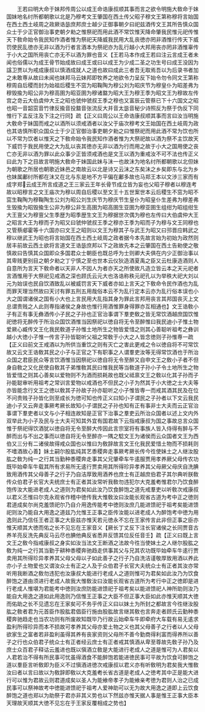 <!-- { "loadSidebar": true } -->
　　王若曰明大命于妹邦传周公以成王命诰康叔顺其事而言之欲令明施大敎命于妹国妹地名纣所都朝歌以北是乃穆考文王肇国在西土传父昭子穆文王第称穆将言始国在西土西土岐周之政厥诰毖庶邦庶士越少正御事朝夕曰祀兹酒传文王其所告慎众国众士于少正官御治事吏朝夕勑之惟祭祀而用此酒不常饮惟天降命肇我民惟元祀传惟天下敎命始令我民知作酒者惟为祭祀天降威我民用大乱丧徳亦罔非酒惟行传天下威罚使民乱徳亦无非以酒为行者言酒本为祭祀亦为乱行越小大邦用丧亦罔非酒惟辜传于小大之国所用丧亡亦无不以酒为罪也音义【王若马本作成王若曰注云言成王者未闻也俗儒以为成王骨节始成故曰成王或曰以成王为少成二圣之功生号曰成王没因为諡卫贾以为戒成康叔以慎酒成就人之道也故曰成此三者吾无取焉吾以为后录书者加之未敢専从故曰未闻也妹邦马云妹邦即牧养之地欲令力呈反下始令勿令同文王第称穆周自后稷而封为始祖后稷生不窋为昭鞠陶为穆公刘为昭庆节为穆皇仆为昭差弗为穆毁揄为昭公非为穆高圉为昭亚圉为穆诸盩为昭大王为穆王季为昭文王为穆故左传宫之竒云大伯虞仲大王之昭也虢仲虢叔王季之穆也又富辰云管蔡已下十六国文之昭也昭一音韶窋音竹律反揄音投盩音张流反大并音太毖音秘少诗照反为祭于伪反下同惟行下孟反注及下注之行同】疏【正义曰周公以王命诰康叔顺其事而言曰汝当明施大敎命于妹国而戒之以酒所以须戒酒者以汝父于庙次穆考文王始国在西土岐周为政也其诰慎所职众国众士于少正官御治事吏朝夕勑之曰惟祭祀而用此酒不常为饮也所以不常为饮者以惟天之下敎命始令我民知作酒者惟为大祭祀故以酒为祭不主饮故天下威罚于我民用使之大为乱以丧其徳亦无非以酒为行而用之故于小大之国用使之丧亡亦无非以酒为罪以此众事少正皆须戒酒也是文王以酒为重戒汝不可不法也传正义曰此为下之目故言明施大敎命于妹国此妹与沬一也故沬为地名纣所都朝歌以北但妹为朝歌之所居也朝歌近妹邑之南故云以北是诗又云沬之东矣沬之乡矣即东与北为乡也妹属鄘纣所都在沬又在北与东是地不方平偏在鄘多故也马郑王本以文渉三家而有成字郑云成王所言成道之王三家云王年长骨节成立皆为妄也父昭子穆者以穆连考故以昭穆言之文王庙次为穆以周自后稷以至文王十五世案世本云后稷生不窋为昭不窋生鞠陶为穆鞠陶生公刘为昭公刘生庆节为穆庆节生皇仆为昭皇仆生差弗为穆差弗生毁揄为昭毁揄生公非为穆公非生高圉为昭高圉生亚圉为穆亚圉生组绀为昭组绀生大王亶父为穆亶父生季歴为昭季歴生文王为穆据世次偶为穆也左传曰大伯虞仲大王之昭言大王为穆而子为昭又曰虢仲虢叔王季之穆亦王季为昭而子为穆与文王同穆也又管蔡郕霍等十六国亦曰文王之昭则以文王为穆其子与武王为昭又曰邘晋应韩武之穆以继武王为昭也将言始国在西土西土岐周之政者据今本先故言始为初始为政然则居丰前故云西土欲将言道文王诰毖庶邦以下之政故先本之云肇国在西土告勑使之敬慎故曰告慎其众国即众多国君众士朝臣也既总呼为士则卿大夫俱在内少正御治事以其卑贱更别目之朝夕勑之丁宁慎之至也世本云仪狄造酒夏禹之臣又云杜康造酒则人自意所为言天下敎命者以天非人不因人为者亦天之所使故凡造立皆云本之天元祀者言酒惟用于大祭祀见戒酒之深也顾氏云元大也洛诰称秩元祀孔以为举秩大祀大刘以元为始误也民自饮酒致乱以被威罚言天下威者亦如上言天之下敎命令民作酒也为乱而罪天理当然故曰天讨有罪五刑五用哉俗本云不为乱行定本云亦为乱行俗本误也小大之国谓诸侯之国有小大也上言民用大乱指其身为罪此言邦用丧言其邦国丧灭上文总谓贵贱之人此则専指诸侯之身故也惟行用酒惟罪身得罪亦互相通也】文王诰敎小子有正有事无彝酒传小子民之子孙也正官治事谓下羣吏敎之皆无常饮酒越庶国饮惟祀徳将无醉传于所治众国饮酒惟当因祭祀以徳自将无令至醉惟曰我民迪小子惟土物爱厥心臧传文王化我民敎道子孙惟土地所生之物皆爱惜之则其心善聪听祖考之彝训越小大徳小子惟一传言子孙皆聪听父祖之常敎于小大之人皆念徳则子孙惟専一疏【正义曰前文王戒酒以为所供当重饮之则有灭亡之害此更戒之令以徳自将不可常饮故又云文王诰敎其民之小子与正官之下有职事之人谓羣吏汝等无得常饮酒也于所治众国之君臣民众等言饮酒惟当因祭祀以徳自将无令至醉又自申文王之敎小子者不但身自敎之又化民使自敎其子弟惟敎其民曰惟我民等当敎道子孙小子令土地所生之物皆爱惜之则其心善矣以爱物则不为酒而损耗故也既父祗禀文王之敎以化其子孙而子孙能聪审听用祖考之常训言爱物以戒酒也不但民之小子为然其于小大徳之士大夫等亦皆能念行文王之徳以敎其子孙故子孙亦聪听之小子惟皆専一而戒其酒其民及在位不问贵贱子孙皆化则至成长为徳可知也传正义曰知小子谓民之子孙者以下文云我民迪小子又云奔走事厥考厥长故知小子谓民之子孙也知有正有事非士大夫而云正官治事谓下羣吏者以文与小子相连故知是正官下治事之羣吏云所治众国者以述上文内外双举此为小子及民与士大夫可知其外宜有国君故下云指戒康叔为国之事故总言众国惟于祭祀得饮酒犹以徳自将无令至醉大传因此言宗室将有事族人皆入侍得有醉与不醉而出与不出之事而以徳自将无令至醉亦一隅之騐文王为诸侯而云众国者文王为西伯又三分有二诸侯故得戒众国也以惟曰为敎辞故言文王化我民爱惜土物而不损耗则不嗜酒故心善】妹土嗣尔股肱纯其艺黍稷奔走事厥考厥长传今徃使妹土之人继汝股肱之敎为纯一之行其当勤种黍稷奔走事其父兄肇牵车牛逺服贾用孝养厥父母传农功既毕始牵车牛载其所有求易所无逺行贾卖用其所得珍异孝养其父母厥父母庆自洗腆致用酒传其父母善子之行子乃自洁厚致用酒养也庶士有正越庶伯君子其尔典听朕敎传众伯君子长官大夫统庶士有正者其汝常听我敎勿违犯尔大克羞耇惟君尔乃饮食醉饱传汝大能进老成人之道则为君矣如此汝乃饮食醉饱之道先戒羣吏以听敎次戒康叔以君义丕惟曰尔克永观省作稽中徳传我大惟敎汝曰汝能长观省古道为考中正之徳则君道成矣尔尚克羞馈祀尔乃自介用逸传能考中徳则汝庶几能进馈祀于祖考矣能进馈祀则汝乃能自大用逸之道兹乃允惟王正事之臣传汝能以进老成人为醉饱考中徳为用逸则此乃信任王者正事之大臣兹亦惟天若元徳永不忘在王家传言此非但正事之臣亦惟天顺其大徳而佑之长不见忘在王家音义【厥长丁丈反下注长官诸侯之长同贾音古养羊亮反洗先典反马云尽也腆他典反省悉井反馈其位反任音壬】疏【正义曰既上言文王之敎今指戒康叔之身实如汝当法文王断酒之法故今徃当使妹土之人继尔股肱之敎为纯一之行其当勤于耕种黍稷奔驰趋走供事其父与兄其农功既毕始牵车牛逺行贾卖用其所得珍异孝养其父母父母以子如此善子之行子乃自洗洁谨敬厚致用酒以养此亦小子土物爱也又谓汝众士有正之人及于众伯君子长官大夫统众士有正者其汝亦常听用我断酒之敎勿违犯也汝康叔大能进行老成人之道则惟可为君矣如此汝乃为饮食醉饱之道由须进行老成人故我大惟敎汝曰汝能长观省古道所为考行中正之徳即是进行老成人惟堪为君能考中徳则汝庶防能进馈祀于祖考矣以能进馈祀人神所助则汝乃能自大用逸之道如此用逸则乃信惟王正事之大臣不但正事大臣如此亦惟天顺其大徳而佑助之长不见遗忘在王家矣可不务乎传正义曰以妹土为所封之都故言今徃继汝股肱之敎者君为元首臣作股肱君倡臣行施由股肱故言继其敎也言奔走者顾氏云勤种黍稷奔驰趋走也当农功则有所废故知既毕乃行故云始牵车牛即牵府大车载有易无逺求盈利所得珍异而本不损故可孝养其父母亦爱土物之义也其父母善子之行者以人父母欲家生之富者若非盈利虽得其养有丧家资则父母所不善今勤商得利富而得养所以善子之行也众伯君子统众士有正者经云庶士有正者戒其慎酒从卑至尊故先敎子孙乃及庶士众百君子释诂云羞进也既以愼酒立敎是大能进行老成人之道是惟可为人君矣以人君若治不得有所民事可忧虽得酒食不能醉饱若能进徳民事可平故为饮食可醉饱之道以羣臣言听敎即为臣义不过愼酒进徳次戒康叔以君义亦有听敎明为君矣我大惟敎汝曰者以言曰故以为敎辞即敎以大克羞耇长省古道是老成人之徳考其中正是能大进行可以惟为君故云则君道成矣以圣人为能飨帝孝子为能飨亲考徳为君则人治之已成民事可以祭神故考中徳能进馈祀于祖考人爱神助可以无为故大用逸之道即上云饮食醉饱之道也郑以为助祭于君亦非其义势也以下然兹亦惟天据人事是惟王正事大臣本天理故天顺其大徳不见忘在于王家反覆相成之势也】
